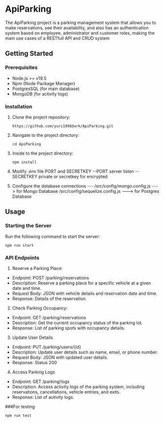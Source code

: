 # ApiParking
The ApiParking project is a parking management system that allows you to make reservations, see their availability, and also has an authentication system based on employee, administrator and customer roles, making the main use cases of a RESTfull API and CRUD system

## Getting Started

### Prerequisites

- Node.js >= v19.5
- Npm (Node Package Manager)
- PostgresSQL (for main database)
- MongoDB (for activity logs)


### Installation

1. Clone the project repository:

   ```
   https://github.com/yuri1998dark/ApiParking.git
   ```

2. Navigate to the project directory:

   ```
   cd ApiParking
   ```
3. Inside to the project directory:
    
   ```
   npm install
   ```
4. Modify .env file PORT and SECRETKEY 
  --PORT server listen
  --SECRETKEY private or secretkey for encrypted 
  
5. Configure the database connections
  --- /src/config/mongo.config.js ---> for Mongo Database 
      /src/config/sequelize.config.js ---> for Postgres Database 
      
## Usage

### Starting the Server

Run the following command to start the server:
   
   ```
   npm run start
   ```     
   
### API Endpoints
1. Reserve a Parking Place: 
- Endpoint: POST /parking/reservations
- Description: Reserve a parking place for a specific vehicle at a given date and time.
- Request Body: JSON with vehicle details and reservation date and time.
- Response: Details of the reservation.

2. Check Parking Occupancy: 
- Endpoint: GET /parking/reservations
- Description: Get the current occupancy status of the parking lot.
- Response: List of parking spots with occupancy details.

3. Update User Details
- Endpoint: PUT /parking/users/{id}
- Description: Update user details such as name, email, or phone number.
- Request Body: JSON with updated user details.
- Response: Status 200

4. Access Parking Logs
- Endpoint: GET /parking/logs
- Description: Access activity logs of the parking system, including reservations, cancellations, vehicle entries, and exits.
- Response: List of activity logs.
 

 ###For testing

    
   ```
   npm run test
   ```     
